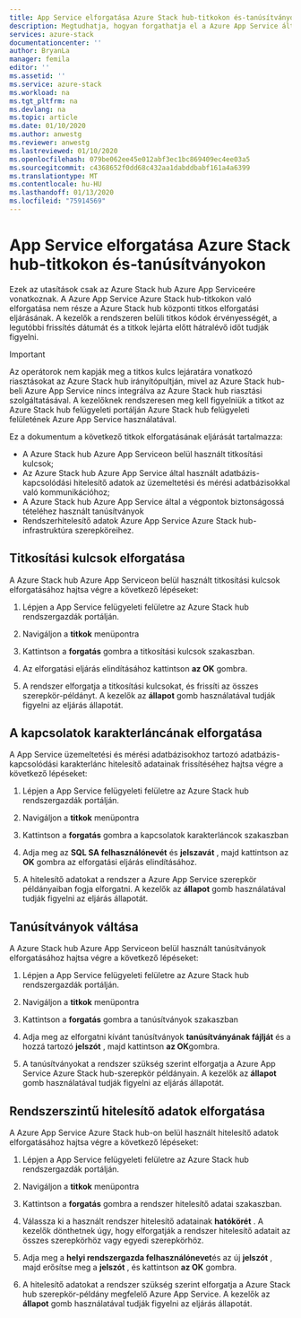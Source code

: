 ```yaml
---
title: App Service elforgatása Azure Stack hub-titkokon és-tanúsítványokon | Microsoft Docs
description: Megtudhatja, hogyan forgathatja el a Azure App Service által használt titkokat és tanúsítványokat Azure Stack hub-on
services: azure-stack
documentationcenter: ''
author: BryanLa
manager: femila
editor: ''
ms.assetid: ''
ms.service: azure-stack
ms.workload: na
ms.tgt_pltfrm: na
ms.devlang: na
ms.topic: article
ms.date: 01/10/2020
ms.author: anwestg
ms.reviewer: anwestg
ms.lastreviewed: 01/10/2020
ms.openlocfilehash: 079be062ee45e012abf3ec1bc869409ec4ee03a5
ms.sourcegitcommit: c4368652f0dd68c432aa1dabddbabf161a4a6399
ms.translationtype: MT
ms.contentlocale: hu-HU
ms.lasthandoff: 01/13/2020
ms.locfileid: "75914569"
---
```

# <a name="rotate-app-service-on-azure-stack-hub-secrets-and-certificates"></a>App Service elforgatása Azure Stack hub-titkokon és-tanúsítványokon

Ezek az utasítások csak az Azure Stack hub Azure App Serviceére vonatkoznak.  A Azure App Service Azure Stack hub-titkokon való elforgatása nem része a Azure Stack hub központi titkos elforgatási eljárásának.  A kezelők a rendszeren belüli titkos kódok érvényességét, a legutóbbi frissítés dátumát és a titkok lejárta előtt hátralévő időt tudják figyelni.

> [!Important]
> Az operátorok nem kapják meg a titkos kulcs lejáratára vonatkozó riasztásokat az Azure Stack hub irányítópultján, mivel az Azure Stack hub-beli Azure App Service nincs integrálva az Azure Stack hub riasztási szolgáltatásával.  A kezelőknek rendszeresen meg kell figyelniük a titkot az Azure Stack hub felügyeleti portálján Azure Stack hub felügyeleti felületének Azure App Service használatával.

Ez a dokumentum a következő titkok elforgatásának eljárását tartalmazza:

* A Azure Stack hub Azure App Serviceon belül használt titkosítási kulcsok;
* Az Azure Stack hub Azure App Service által használt adatbázis-kapcsolódási hitelesítő adatok az üzemeltetési és mérési adatbázisokkal való kommunikációhoz;
* A Azure Stack hub Azure App Service által a végpontok biztonságossá tételéhez használt tanúsítványok
* Rendszerhitelesítő adatok Azure App Service Azure Stack hub-infrastruktúra szerepköreihez.

## <a name="rotate-encryption-keys"></a>Titkosítási kulcsok elforgatása

A Azure Stack hub Azure App Serviceon belül használt titkosítási kulcsok elforgatásához hajtsa végre a következő lépéseket:

1. Lépjen a App Service felügyeleti felületre az Azure Stack hub rendszergazdák portálján.

1. Navigáljon a **titkok** menüpontra

1. Kattintson a **forgatás** gombra a titkosítási kulcsok szakaszban.

1. Az elforgatási eljárás elindításához kattintson **az OK** gombra.

1. A rendszer elforgatja a titkosítási kulcsokat, és frissíti az összes szerepkör-példányt. A kezelők az **állapot** gomb használatával tudják figyelni az eljárás állapotát.

## <a name="rotate-connection-strings"></a>A kapcsolatok karakterláncának elforgatása

A App Service üzemeltetési és mérési adatbázisokhoz tartozó adatbázis-kapcsolódási karakterlánc hitelesítő adatainak frissítéséhez hajtsa végre a következő lépéseket:

1. Lépjen a App Service felügyeleti felületre az Azure Stack hub rendszergazdák portálján.

1. Navigáljon a **titkok** menüpontra

1. Kattintson a **forgatás** gombra a kapcsolatok karakterláncok szakaszban

1. Adja meg az **SQL SA felhasználónevét** és **jelszavát** , majd kattintson az **OK** gombra az elforgatási eljárás elindításához. 

1. A hitelesítő adatokat a rendszer a Azure App Service szerepkör példányaiban fogja elforgatni. A kezelők az **állapot** gomb használatával tudják figyelni az eljárás állapotát.

## <a name="rotate-certificates"></a>Tanúsítványok váltása

A Azure Stack hub Azure App Serviceon belül használt tanúsítványok elforgatásához hajtsa végre a következő lépéseket:

1. Lépjen a App Service felügyeleti felületre az Azure Stack hub rendszergazdák portálján.

1. Navigáljon a **titkok** menüpontra

1. Kattintson a **forgatás** gombra a tanúsítványok szakaszban

1. Adja meg az elforgatni kívánt tanúsítványok **tanúsítványának fájlját** és a hozzá tartozó **jelszót** , majd kattintson **az OK**gombra.

1. A tanúsítványokat a rendszer szükség szerint elforgatja a Azure App Service Azure Stack hub-szerepkör példányain.  A kezelők az **állapot** gomb használatával tudják figyelni az eljárás állapotát.

## <a name="rotate-system-credentials"></a>Rendszerszintű hitelesítő adatok elforgatása

A Azure App Service Azure Stack hub-on belül használt hitelesítő adatok elforgatásához hajtsa végre a következő lépéseket:

1. Lépjen a App Service felügyeleti felületre az Azure Stack hub rendszergazdák portálján.

1. Navigáljon a **titkok** menüpontra

1. Kattintson a **forgatás** gombra a rendszer hitelesítő adatai szakaszban.

1. Válassza ki a használt rendszer hitelesítő adatainak **hatókörét** .  A kezelők dönthetnek úgy, hogy elforgatják a rendszer hitelesítő adatait az összes szerepkörhöz vagy egyedi szerepkörhöz.

1. Adja meg a **helyi rendszergazda felhasználónevet**és az új **jelszót** , majd erősítse meg a **jelszót** , és kattintson **az OK** gombra.

1. A hitelesítő adatokat a rendszer szükség szerint elforgatja a Azure Stack hub szerepkör-példány megfelelő Azure App Service.  A kezelők az **állapot** gomb használatával tudják figyelni az eljárás állapotát.



